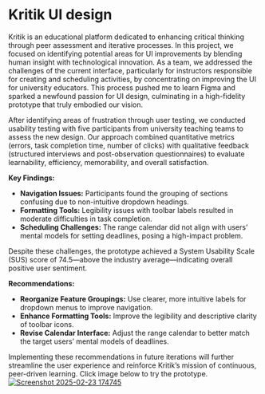 # Kritik UI design

Kritik is an educational platform dedicated to enhancing critical thinking through peer assessment and iterative processes. In this project, we focused on identifying potential areas for UI improvements by blending human insight with technological innovation. As a team, we addressed the challenges of the current interface, particularly for instructors responsible for creating and scheduling activities, by concentrating on improving the UI for university educators. This process pushed me to learn Figma and sparked a newfound passion for UI design, culminating in a high-fidelity prototype that truly embodied our vision.

After identifying areas of frustration through user testing, we conducted usability testing with five participants from university teaching teams to assess the new design. Our approach combined quantitative metrics (errors, task completion time, number of clicks) with qualitative feedback (structured interviews and post-observation questionnaires) to evaluate learnability, efficiency, memorability, and overall satisfaction.

**Key Findings:**  
- **Navigation Issues:** Participants found the grouping of sections confusing due to non-intuitive dropdown headings.  
- **Formatting Tools:** Legibility issues with toolbar labels resulted in moderate difficulties in task completion.  
- **Scheduling Challenges:** The range calendar did not align with users’ mental models for setting deadlines, posing a high-impact problem.

Despite these challenges, the prototype achieved a System Usability Scale (SUS) score of 74.5—above the industry average—indicating overall positive user sentiment.

**Recommendations:**  
- **Reorganize Feature Groupings:** Use clearer, more intuitive labels for dropdown menus to improve navigation.  
- **Enhance Formatting Tools:** Improve the legibility and descriptive clarity of toolbar icons.  
- **Revise Calendar Interface:** Adjust the range calendar to better match the target users’ mental models of deadlines.

Implementing these recommendations in future iterations will further streamline the user experience and reinforce Kritik’s mission of continuous, peer-driven learning. Click image below to try the prototype.
[![Screenshot 2025-02-23 174745](https://github.com/user-attachments/assets/b3335476-9cb9-4f6a-a565-40a38e96cf4a)](https://www.figma.com/proto/0q2M65VggDsyFdG6uOAn0O/Prototype?node-id=0-1&t=T16SmTZYLmOk7q4b-1)
